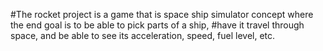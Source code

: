 #The rocket project is a game that is space ship simulator concept where the end goal is to be able to pick parts of a ship, 
#have it travel through space, and be able to see its acceleration, speed, fuel level, etc.

